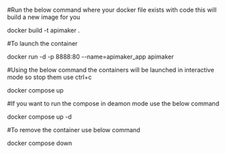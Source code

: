 #Run the below command where your docker file exists with code this will build a new image for you

docker build -t apimaker .

#To launch the container

docker run -d -p 8888:80 --name=apimaker_app apimaker

#Using the below command the containers will be launched in interactive mode so stop them use ctrl+c

docker compose up

#If you want to run the compose in deamon mode use the below command

docker compose up -d

#To remove the container use below command 

docker compose down 

